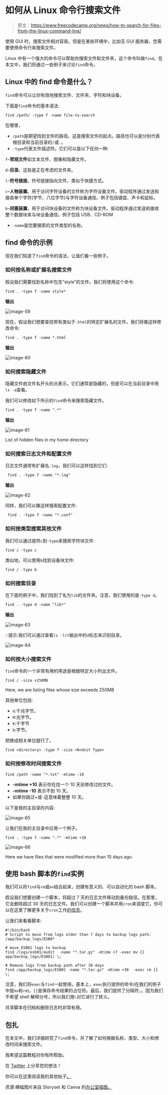 # 如何从 Linux 命令行搜索文件

> 原文：<https://www.freecodecamp.org/news/how-to-search-for-files-from-the-linux-command-line/>

使用 GUI 时，搜索文件相对容易。但是在某些环境中，比如无 GUI 服务器，您需要使用命令行来搜索文件。

Linux 中有一个强大的命令可以帮助你搜索文件和文件夹，这个命令叫做`find`。在本文中，我们将通过一些例子来讨论`find`命令。

## Linux 中的 find 命令是什么？

`find`命令可以让你有效地搜索文件、文件夹、字符和块设备。

下面是`find`命令的基本语法:

```
find /path/ -type f -name file-to-search 
```

在哪里，

*   `/path`是期望找到文件的路径。这是搜索文件的起点。路径也可以是分别代表根目录和当前目录的`/`或`.`。
*   `-type`代表文件描述符。它们可以是以下任何一种:

`f`–**常规文件**如文本文件、图像和隐藏文件。

`d`–**目录**。这些是正在考虑的文件夹。

`l`–**符号链接**。符号链接指向文件，类似于快捷方式。

`c`–**人物装置**。用于访问字符设备的文件称为字符设备文件。驱动程序通过发送和接收单个字符(字节、八位字节)与字符设备通信。例子包括键盘、声卡和鼠标。

`b`–**闭塞装置**。用于访问块设备的文件称为块设备文件。驱动程序通过发送和接收整个数据块来与块设备通信。例子包括 USB、CD-ROM

*   `-name`是您要搜索的文件类型的名称。

## find 命令的示例

现在我们知道了`find`命令的语法，让我们看一些例子。

### 如何按名称或扩展名搜索文件

假设我们需要找到名称中包含“style”的文件。我们将使用这个命令:

```
find . -type f -name style*
```

**输出**

![image-59](img/4bd2f5c511d35071b2eec9dc4320bc68.png)

现在，假设我们想要查找带有类似于`.html`的特定扩展名的文件。我们将像这样修改命令:

```
find . -type f -name *.html
```

**输出**

![image-60](img/0f1ad91ff3bc570ed1c71cbab8fe3df8.png)

### 如何搜索隐藏文件

隐藏文件由文件名开头的点表示。它们通常是隐藏的，但是可以在当前目录中用`ls -a`查看。

我们可以修改如下所示的`find`命令来搜索隐藏文件。

```
find . -type f -name ".*"
```

**输出**

![image-61](img/9954f07996f7c93d3249e62785d874ed.png)

List of hidden files in my home directory

### 如何搜索日志文件和配置文件

日志文件通常有扩展名`.log`，我们可以这样找到它们:

```
 find . -type f -name "*.log"
```

**输出**

![image-62](img/5f6053289dac94090fdb1ef9983b13ef.png)

同样，我们可以像这样搜索配置文件:

```
 find . -type f -name "*.conf"
```

### 如何按类型搜索其他文件

我们可以通过提供`c`到`-type`来搜索字符块文件:

```
find / -type c
```

类似地，可以使用`b`找到设备块文件:

```
find / -type b
```

### 如何搜索目录

在下面的例子中，我们找到了名为`lib`的文件夹。注意，我们使用的是`-type d`。

```
find . -type d -name "lib*"
```

**输出**

![image-63](img/8483139dc6bb7f7d383aea9ca4f0207e.png)

💡提示:我们可以通过查看`ls -lrt`输出中的`d`标志来识别目录。

![image-64](img/5857b81a120f02352dea71ee356f9b28.png)

### 如何按大小搜索文件

`find`命令的一个非常有用的用途是根据特定大小列出文件。

```
find / -size +250MB
```

Here, we are listing files whose size exceeds 250MB

其他单位包括:

*   `G`:千兆字节。
*   `M`:兆字节。
*   `K`:千字节
*   `b`:字节。

把<unit type="">换成相关单位就行了。</unit>

```
find <directory> -type f -size +N<Unit Type> 
```

### 如何按修改时间搜索文件

```
find /path -name "*.txt" -mtime -10 
```

*   **-mtime +10** 表示你在找一个 10 天前修改过的文件。
*   **-mtime -10** 表示不到 10 天。
*   如果你跳过+或-这意味着整整 10 天。

以下是我的主目录的内容:

![image-65](img/f95e1fd77728574e80b9126d16e5b4b4.png)

让我们在我的主目录中应用一个例子。

```
find . -type f -name ".*" -mtime +10
```

![image-66](img/e887f0d8ff914fe8d441e1e5d2392535.png)

Here we have files that were modified more than 10 days ago.

## 使用 bash 脚本的`find`实例

我们可以将`find`与`rm`或`mv`结合起来，创建有意义的、可以自动化的 bash 脚本。

假设我们想要创建一个脚本，将超过 7 天的日志文件移动到备份路径。在那里，它会删除超过 30 天的日志文件。我们可以创建一个脚本并用`cron`来调度它。你可以在这里了解更多关于`cron`工作[的信息](https://www.freecodecamp.org/news/cron-jobs-in-linux/)。

让我们来看看脚本:

```
#!/bin/bash
# Script to move from logs older than 7 days to backup logs path: /app/backup_logs/ESB0*

# move ESB01 logs to backup
find /logs/esb01/audit  -name "*.tar.gz" -mtime +7 -exec mv {} app/backup_logs/ESB01/ \;

# Remove logs from backup path after 30 days
find /app/backup_logs/ESB01 -name "*.tar.gz" -mtime +30  -exec rm {} \; 
```

注意，我们将`exec`与`find`一起使用。基本上，`exec`执行提供的命令(在我们的例子中是`mv`和`rm`)。`{}`是保存命令结果的占位符。最后，我们提供了分隔符`;`。因为我们不希望 shell 解释分号，所以我们用`\`对它进行了转义。

共享脚本在归档和删除日志时非常有用。

## 包扎

在本文中，我们详细研究了`find`命令，并了解了如何根据名称、类型、大小和修改时间来搜索文件。

我希望这篇教程对你有所帮助。

在 [Twitter](https://twitter.com/hira_zaira) 上分享您的想法！

你可以在这里阅读我的其他帖子[。](https://www.freecodecamp.org/news/author/zaira/)

资源:横幅图片来自 Storyset 和 Canva 的[办公室插图。](https://storyset.com/office)